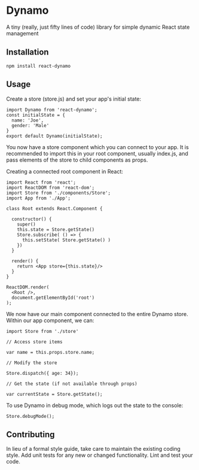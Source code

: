 Dynamo
=========

A tiny (really, just fifty lines of code) library for simple dynamic React state management

## Installation

  `npm install react-dynamo`

## Usage

  Create a store (store.js) and set your app's initial state:

    import Dynamo from 'react-dynamo';
    const initialState = {
      name: 'Joe',
      gender: 'Male'
    }
    export default Dynamo(initialState);

  You now have a store component which you can connect to your app.  It is recommended to import
  this in your root component, usually index.js, and pass elements of the store to child
  components as props.

  Creating a connected root component in React:

    import React from 'react';
    import ReactDOM from 'react-dom';
    import Store from './components/Store';
    import App from './App';

    class Root extends React.Component {

      constructor() {
        super()
        this.state = Store.getState()
        Store.subscribe( () => {
          this.setState( Store.getState() )
        })
      }

      render() {
        return <App store={this.state}/>
      }
    }

    ReactDOM.render(
      <Root />,
      document.getElementById('root')
    );

  We now have our main <App> component connected to the entire Dynamo store.  
  Within our app component, we can:

    import Store from './store'

    // Access store items

    var name = this.props.store.name;

    // Modify the store

    Store.dispatch({ age: 34});

    // Get the state (if not available through props)

    var currentState = Store.getState();


  To use Dynamo in debug mode, which logs out the state to the console:

    Store.debugMode();

## Contributing

In lieu of a formal style guide, take care to maintain the existing coding style. Add unit tests for any new or changed functionality. Lint and test your code.
